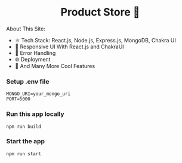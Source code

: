<h1 align="center">Product Store 🚀</h1>

About This Site:

-   ⚛️ Tech Stack: React.js, Node.js, Express.js, MongoDB, Chakra UI
-   📱 Responsive UI With React.js and ChakraUI
-   🐞 Error Handling
-   🌐 Deployment
-   🚀 And Many More Cool Features

### Setup .env file

```shell
MONGO_URI=your_mongo_uri
PORT=5000
```

### Run this app locally

```shell
npm run build
```

### Start the app

```shell
npm run start
```

